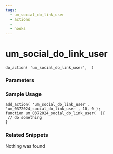 ```yaml
---
tags: 
  - um_social_do_link_user
  - actions
  - 
  - hooks
---
```

# um\_social\_do\_link\_user

``` php:no-line-numbers
do_action( 'um_social_do_link_user',  )
```
<div class='hook-sep'></div>

### Parameters

<div class='hook-sep'></div>



### Sample Usage

``` php:no-line-numbers
add_action( 'um_social_do_link_user', 'um_0372024_social_do_link_user', 10, 0 );
function um_0372024_social_do_link_user(  ){
 // do something
}
```
<div class='hook-sep'></div>



### Related Snippets

Nothing was found

